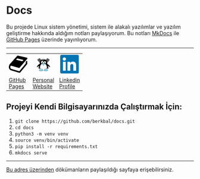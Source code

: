 <h1>Docs</h1>

Bu projede Linux sistem yönetimi, sistem ile alakalı yazılımlar ve yazılım geliştirme hakkında aldığım notları paylaşıyorum. Bu notları [MkDocs](https://www.mkdocs.org/) ile [GitHub Pages](https://berkbal.github.io/docs/) üzerinde yayınlıyorum.

---
<table align="center">
  <tr>
    <th width="50"><img src="./docs_src/images/mkdocs-50x50.png"/></th>
    <th width="50" ><img src="./docs_src/images/berk-bal-50x50.png"/></th>
    <th width="50" ><img src="./docs_src/images/linkedin-50x50.png"/></th>
  </tr>
  <tr>
    <td><a href="https://berkbal.github.io/docs/" target=”_blank”>GitHub Pages</a></td>
    <td><a href="https://berkbal.com" target=”_blank”>Personal Website</a></td>
    <td><a href="https://www.linkedin.com/in/ben-berkbal/" target=”_blank”>Linkedin Profile</a></td>
  </tr>
</table>

## Projeyi Kendi Bilgisayarınızda Çalıştırmak İçin:

1. ```git clone https://github.com/berkbal/docs.git```
2. ```cd docs```
3. ```python3 -m venv venv```
4. ```source venv/bin/activate```
5. ```pip install -r requirements.txt```
6. ```mkdocs serve```

<hr>
<a href="https://berkbal.github.io/docs/">Bu adres üzerinden</a> dökümanların paylaşıldığı sayfaya erişebilirsiniz.
